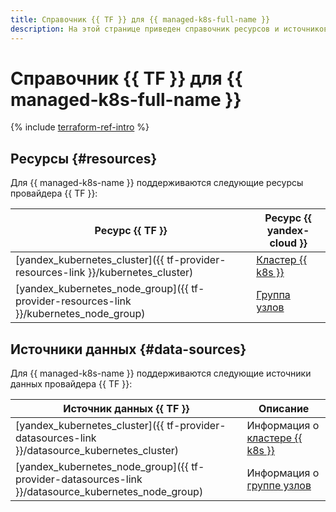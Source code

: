 ```yaml
---
title: Справочник {{ TF }} для {{ managed-k8s-full-name }}
description: На этой странице приведен справочник ресурсов и источников данных провайдера {{ TF }}, которые поддерживаются для сервиса {{ managed-k8s-name }}.
---
```


# Справочник {{ TF }} для {{ managed-k8s-full-name }}

{% include [terraform-ref-intro](../_includes/terraform-ref-intro.md) %}

## Ресурсы {#resources}

Для {{ managed-k8s-name }} поддерживаются следующие ресурсы провайдера {{ TF }}:

| **Ресурс {{ TF }}** | **Ресурс {{ yandex-cloud }}** |
| --- | --- |
| [yandex_kubernetes_cluster]({{ tf-provider-resources-link }}/kubernetes_cluster) | [Кластер {{ k8s }}](./concepts/index.md#kubernetes-cluster) |
| [yandex_kubernetes_node_group]({{ tf-provider-resources-link }}/kubernetes_node_group) | [Группа узлов](./concepts/index.md#node-group) |

## Источники данных {#data-sources}

Для {{ managed-k8s-name }} поддерживаются следующие источники данных провайдера {{ TF }}:

| **Источник данных {{ TF }}** | **Описание** |
| --- | --- |
| [yandex_kubernetes_cluster]({{ tf-provider-datasources-link }}/datasource_kubernetes_cluster) | Информация о [кластере {{ k8s }}](./concepts/index.md#kubernetes-cluster) |
| [yandex_kubernetes_node_group]({{ tf-provider-datasources-link }}/datasource_kubernetes_node_group) | Информация о [группе узлов](./concepts/index.md#node-group) |